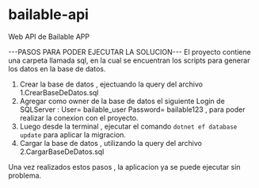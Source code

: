 # bailable-api
Web API  de Bailable APP


---PASOS PARA PODER EJECUTAR LA SOLUCION---
El proyecto contiene una carpeta llamada sql, en la cual se encuentran los scripts para generar los datos en la base de datos.


1. Crear la base de datos , ejectuando  la query del archivo 1.CrearBaseDeDatos.sql
2. Agregar como owner de la base de datos el siguiente Login de SQLServer : User= bailable_user Password= bailable123 , para poder realizar la conexion con el proyecto.
3. Luego desde la terminal , ejecutar el comando ```dotnet ef database update``` para aplicar la migracion.
4. Cargar la base de datos , utilizando la query del archivo 2.CargarBaseDeDatos.sql
   
Una vez realizados estos pasos , la aplicacion ya se puede ejecutar sin problema.
